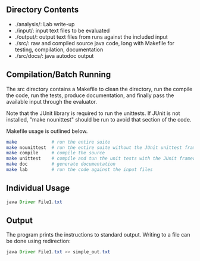 Directory Contents  
------------------
*  ./analysis/: Lab write-up  
*  ./input/: input text files to be evaluated
*  ./output/: output text files from runs against the included input
*  ./src/: raw and compiled source java code, long with Makefile for testing, compilation, documentation
*  ./src/docs/: java autodoc output

Compilation/Batch Running
-------------------------
The src directory contains a Makefile to clean the directory, run the compile the code, run the tests, produce documentation, and finally pass the available input through the evaluator.

Note that the JUnit library is required to run the unittests.  If JUnit is not installed, "make nounittest" should be run to avoid that section of the code. 

Makefile usage is outlined below.
```bash
make             # run the entire suite
make nounittest  # run the entire suite without the JUnit unittest framework
make compile     # compile the source
make unittest    # compile and tun the unit tests with the JUnit framework
make doc         # generate documentation
make lab         # run the code against the input files
```

Individual Usage
-----
```java 
java Driver File1.txt
```

Output
------
The program prints the instructions to
standard output.  Writing to a file can be done using redirection:
```java
java Driver File1.txt >> simple_out.txt
```
